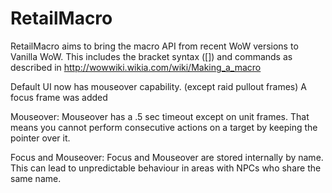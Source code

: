 # RetailMacro

RetailMacro aims to bring the macro API from recent WoW versions to Vanilla WoW. This includes the bracket syntax ([]) and commands as described in http://wowwiki.wikia.com/wiki/Making_a_macro

Default UI now has mouseover capability. (except raid pullout frames)
A focus frame was added

Mouseover:
  Mouseover has a .5 sec timeout except on unit frames.
  That means you cannot perform consecutive actions on a target by keeping the pointer over it.
  
Focus and Mouseover:
  Focus and Mouseover are stored internally by name.
  This can lead to unpredictable behaviour in areas with NPCs who share the same name.
